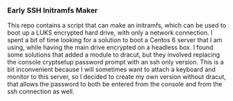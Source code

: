 ﻿### Early SSH Initramfs Maker

This repo contains a script that can make an initramfs, which can be used to boot up a LUKS encrypted hard drive, with only a network connection. I spent a bit of time looking for a solution to boot a Centos 6 server that I am using, while having the main drive encrypted on a headless box. I found some solutions that added a module to dracut, but they involved replacing the console cryptsetup password prompt with an ssh only version. This is a bit inconvenient because I will sometimes want to attach a keyboard and monitor to this server, so I decided to create my own version without dracut, that allows the password to both be entered from the console and from the ssh connection as well.
